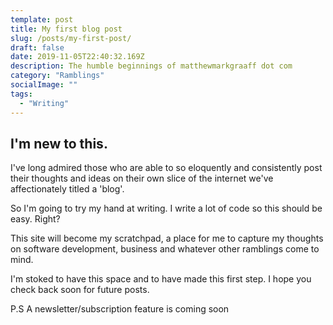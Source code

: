 ```yaml
---
template: post
title: My first blog post
slug: /posts/my-first-post/
draft: false
date: 2019-11-05T22:40:32.169Z
description: The humble beginnings of matthewmarkgraaff dot com
category: "Ramblings"
socialImage: ""
tags:
  - "Writing"
---
```


## I'm new to this. 

I've long admired those who are able to so eloquently and consistently post their thoughts and ideas on their own slice of the internet we've affectionately titled a 'blog'. 

So I'm going to try my hand at writing. I write a lot of code so this should be easy. Right?

This site will become my scratchpad, a place for me to capture my thoughts on software development, business and whatever other ramblings come to mind. 

I'm stoked to have this space and to have made this first step. I hope you check back soon for future posts.

P.S A newsletter/subscription feature is coming soon 
